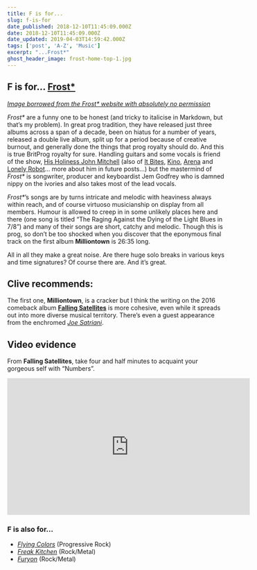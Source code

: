```yaml
---
title: F is for...
slug: f-is-for
date_published: 2018-12-10T11:45:09.000Z
date: 2018-12-10T11:45:09.000Z
date_updated: 2019-04-03T14:59:42.000Z
tags: ['post', 'A-Z', 'Music']
excerpt: "...Frost*"
ghost_header_image: frost-home-top-1.jpg
---
```


## F is for… [Frost*](http://frost.life/)

*[Image borrowed from the Frost* website with absolutely no permission](http://frost.life/)*

*Frost\** are a funny one to be honest (and tricky to italicise in Markdown, but that’s my problem). In great prog tradition, they have released just three albums across a span of a decade, been on hiatus for a number of years, released a double live album, split up for a period because of creative burnout, and generally done the things that prog royalty should do. And this is true BritProg royalty for sure. Handling guitars and some vocals is friend of the show, [His Holiness John Mitchell](http://johnmitchellhq.com/) (also of [It Bites](http://www.itbites.com/), [Kino](https://en.wikipedia.org/wiki/Kino_(UK_rock_band)), [Arena](http://www.arenaband.co.uk/) and [Lonely Robot](http://johnmitchellhq.com/lonely-robot/)… more about him in future posts...) but the mastermind of *Frost\** is songwriter, producer and keyboardist Jem Godfrey who is damned nippy on the ivories and also takes most of the lead vocals.

*Frost\**’s songs are by turns intricate and melodic with heaviness always within reach, and of course virtuoso musicianship on display from all members. Humour is allowed to creep in in some unlikely places here and there (one song is titled “The Raging Against the Dying of the Light Blues in 7/8”) and many of their songs are short, catchy and melodic. Though this is prog, so don’t be too shocked when you discover that the eponymous final track on the first album **Milliontown** is 26:35 long.

All in all they make a great noise. Are there huge solo breaks in various keys and time signatures? Of course there are. And it’s great.

## Clive recommends:

The first one, **Milliontown**, is a cracker but I think the writing on the 2016 comeback album [**Falling Satellites**](https://smile.amazon.co.uk/Falling-Satellites-Frost/dp/B01EIOPJD6) is more cohesive, even while it spreads out into more diverse musical territory. There’s even a guest appearance from the enchromed [*Joe Satriani*](http://www.satriani.com/).

## Video evidence

From **Falling Satellites**, take four and half minutes to acquaint your gorgeous self with “Numbers”.

<iframe width="560" height="315" src="https://www.youtube.com/embed/exnCIi-MLkc" title="YouTube video player" frameborder="0" allow="accelerometer; autoplay; clipboard-write; encrypted-media; gyroscope; picture-in-picture; web-share" allowfullscreen></iframe>

### F is also for…

- *[Flying Colors](https://en.wikipedia.org/wiki/Flying_Colors_(band))* (Progressive Rock)
- *[Freak Kitchen](https://en.wikipedia.org/wiki/Freak_Kitchen)* (Rock/Metal)
- *[Furyon](http://www.furyon.net/)* (Rock/Metal)

